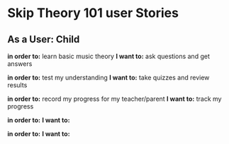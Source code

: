 <h1>Skip Theory 101 user Stories</h1>
<h2>As a User: Child</h2>
<strong>in order to:</strong> learn basic music theory
<strong>I want to:</strong> ask questions and get answers


<strong>in order to:</strong> test my understanding
<strong>I want to:</strong> take quizzes and review results


<strong>in order to:</strong> record my progress for my teacher/parent
<strong>I want to:</strong> track my progress


<strong>in order to:</strong>
<strong>I want to:</strong>  


<strong>in order to:</strong>
<strong>I want to:</strong>  


